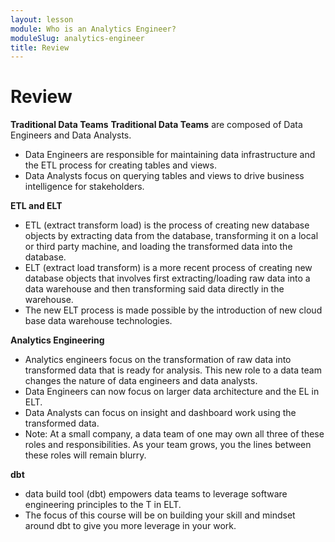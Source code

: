 ```yaml
---
layout: lesson
module: Who is an Analytics Engineer?
moduleSlug: analytics-engineer
title: Review
---
```


# Review

**Traditional Data Teams**
**Traditional Data Teams** are composed of Data Engineers and Data Analysts.
* Data Engineers are responsible for maintaining data infrastructure and the ETL process for creating tables and views.
* Data Analysts focus on querying tables and views to drive business intelligence for stakeholders.

**ETL and ELT**
* ETL (extract transform load) is the process of creating new database objects by extracting data from the database, transforming it on a local or third party machine, and loading the transformed data into the database.
* ELT (extract load transform) is a more recent process of creating new database objects that involves first extracting/loading raw data into a data warehouse and then transforming said data directly in the warehouse.
* The new ELT process is made possible by the introduction of new cloud base data warehouse technologies.

**Analytics Engineering**
* Analytics engineers focus on the transformation of raw data into transformed data that is ready for analysis.  This new role to a data team changes the nature of data engineers and data analysts.
* Data Engineers can now focus on larger data architecture and the EL in ELT.
* Data Analysts can focus on insight and dashboard work using the transformed data.
* Note: At a small company, a data team of one may own all three of these roles and responsibilities.  As your team grows, you the lines between these roles will remain blurry.

**dbt**
* data build tool (dbt) empowers data teams to leverage software engineering principles to the T in ELT.
* The focus of this course will be on building your skill and mindset around dbt to give you more leverage in your work.
